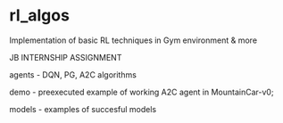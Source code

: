# rl_algos
Implementation of basic RL techniques in Gym environment &amp; more

JB INTERNSHIP ASSIGNMENT

agents - DQN, PG, A2C algorithms


demo - preexecuted example of working A2C agent in MountainCar-v0;


models - examples of succesful models
